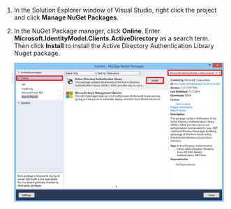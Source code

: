1. In the Solution Explorer window of Visual Studio, right click the project and click **Manage NuGet Packages**.

2. In the NuGet Package manager, click **Online**. Enter **Microsoft.IdentityModel.Clients.ActiveDirectory** as a search term. Then click **Install** to install the Active Directory Authentication Library Nuget package. 

   ![](./media/mobile-services-dotnet-adal-install-nuget/mobile-services-adal-nuget-package.png)
